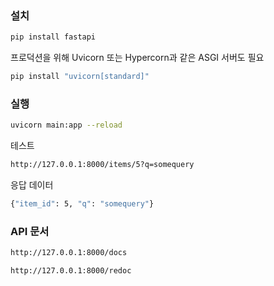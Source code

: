 ### 설치
```bash
pip install fastapi
```
프로덕션을 위해 Uvicorn 또는 Hypercorn과 같은 ASGI 서버도 필요
```bash
pip install "uvicorn[standard]"
```

### 실행
```bash
uvicorn main:app --reload
```
테스트
```bash
http://127.0.0.1:8000/items/5?q=somequery
```
응답 데이터
```bash
{"item_id": 5, "q": "somequery"}
```
### API 문서
```bash
http://127.0.0.1:8000/docs

http://127.0.0.1:8000/redoc
```